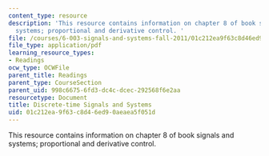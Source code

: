 ```yaml
---
content_type: resource
description: 'This resource contains information on chapter 8 of book signals and
  systems; proportional and derivative control. '
file: /courses/6-003-signals-and-systems-fall-2011/01c212ea9f63c8d46ed90aeaea5f051d_MIT6_003F11_chap8.pdf
file_type: application/pdf
learning_resource_types:
- Readings
ocw_type: OCWFile
parent_title: Readings
parent_type: CourseSection
parent_uid: 998c6675-6fd3-dc4c-dcec-292568f6e2aa
resourcetype: Document
title: Discrete-time Signals and Systems
uid: 01c212ea-9f63-c8d4-6ed9-0aeaea5f051d
---
```

This resource contains information on chapter 8 of book signals and systems; proportional and derivative control. 

